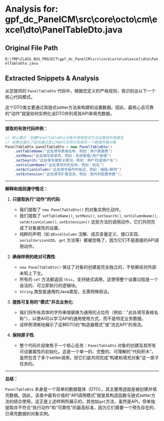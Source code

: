 # Analysis for: gpf_dc_PanelCM\src\core\octo\cm\excel\dto\PanelTableDto.java

## Original File Path
`D:\TMP\CLASS_BUS_PROJECT\gpf_dc_PanelCM\src\core\octo\cm\excel\dto\PanelTableDto.java`

## Extracted Snippets & Analysis
从您提供的 `PanelTableDto` 代码中，根据您定义的严格规则，我识别出以下一个核心代码模式。

这个DTO类主要通过其链式setter方法来构建和设置数据。因此，最核心且可靠的“动作”就是如何实例化该DTO并利用其API来填充数据。

---

**提取的有效代码样例：**

```java
// 核心模式：创建PanelTableDto对象并使用链式方法设置其所有属性
// 该模式展示了如何通过其公共API实例化和填充一个数据传输对象
PanelTableDto panelTableDto = new PanelTableDto()
    .setTableName("此处填写表格名称，例如：用户数据表")
    .setMenu("此处填写菜单项，例如：系统管理/用户管理")
    .setSearch("此处填写搜索关键词，例如：用户ID或用户名")
    .setColumnName("此处填写列的名称，例如：姓名")
    .setActionColumn("此处填写操作列描述，例如：编辑/删除")
    .setExtension("此处填写扩展信息，例如：额外的配置参数");
```

---

**解释和规则遵守情况：**

1.  **只提取执行“动作”的代码**:
    *   我们提取了 `new PanelTableDto()` 的对象实例化动作。
    *   我们提取了 `setTableName()`, `setMenu()`, `setSearch()`, `setColumnName()`, `setActionColumn()`, `setExtension()` 这些方法的调用动作，它们共同完成了对象属性的设置。
    *   纯粹的声明（如 `@ExcelColumn` 注解、成员变量定义、接口实现、`serialVersionUID`、`get` 方法等）都被忽略了，因为它们不是直接的API调用动作。

2.  **确保样例的绝对可靠性**:
    *   `new PanelTableDto()` 保证了对象的创建是完全独立的，不依赖任何外部未知上下文。
    *   所有的 `set` 方法都返回 `this`，支持链式调用，这使得整个设置过程是一个自洽的、可立即执行的逻辑块。
    *   `String` 类型是通用的Java类型，无需特殊假设。

3.  **提炼可复用的“模式”并去业务化**:
    *   我们将所有具体的字符串值替换为通用的占位符（例如："此处填写表格名称"），以便AI可以学习API的通用使用方式，而不是特定业务数据。
    *   该样例清晰地展示了这种DTO的“构造器模式”或“流式API”的用法。

4.  **保持原子性**:
    *   整个代码片段聚焦于一个核心任务：`PanelTableDto` 对象的创建及其所有可设置属性的初始化。这是一个单一的、完整的、可理解的“代码积木”。虽然包含了多个setter调用，但它们是共同完成“构建和填充对象”这一原子任务的。

---

**总结：**

`PanelTableDto` 本身是一个简单的数据载体（DTO），其主要用途就是被创建并填充数据。因此，该类中最有价值的“API调用模式”就是其构造函数与链式setter方法的结合使用，这正是上述样例所展示的。其他如`get`方法，虽然是API，但单独提取并不符合“执行动作”和“可靠性”的最高标准，因为它们需要一个预先存在的、已填充数据的对象实例。